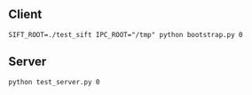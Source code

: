 ## Client

```
SIFT_ROOT=./test_sift IPC_ROOT="/tmp" python bootstrap.py 0
```

## Server

```
python test_server.py 0
````
